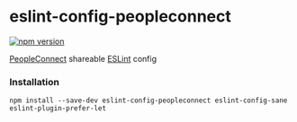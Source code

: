 # eslint-config-peopleconnect

[![npm version](https://badge.fury.io/js/eslint-config-peopleconnect.svg)](https://badge.fury.io/js/eslint-config-peopleconnect)

[PeopleConnect](http://peopleconnect.us/) shareable [ESLint](https://eslint.org/) config

### Installation

```
npm install --save-dev eslint-config-peopleconnect eslint-config-sane eslint-plugin-prefer-let
```
